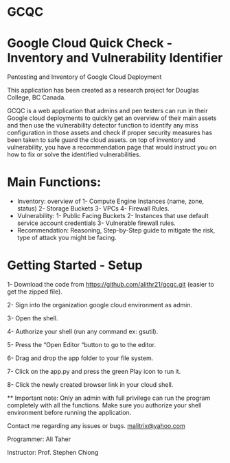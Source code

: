 # GCQC
# Google Cloud Quick Check - Inventory and Vulnerability Identifier  
Pentesting and Inventory of Google Cloud Deployment

This application has been created as a research project for Douglas College, BC Canada.

GCQC is a web application that admins and pen testers can run in their Google cloud deployments to quickly get an overview of their main assets and then use the vulnerability detector function to identify any miss configuration in those assets and check if proper security measures has been taken to safe guard the cloud assets.
on top of inventory and vulnerability, you have a recommendation page that would instruct you on how to fix or solve the identified vulnerabilities.

# Main Functions:
- Inventory: overview of 1- Compute Engine Instances (name, zone, status) 2- Storage Buckets 3- VPCs 4- Firewall Rules.
- Vulnerability: 1- Public Facing Buckets 2- Instances that use default service account credentials 3- Vulnerable firewall rules.
- Recommendation: Reasoning, Step-by-Step guide to mitigate the risk, type of attack you might be facing.

# Getting Started - Setup

1-	Download the code from https://github.com/alithr21/gcqc.git (easier to get the zipped file).

2-	Sign into the organization google cloud environment as admin.

3-	Open the shell.

4-  Authorize your shell (run any command ex: gsutil).

5-	Press the “Open Editor “button to go to the editor.

6-	Drag and drop the app folder to your file system.

7-	Click on the app.py and press the green Play icon to run it.

8-	Click the newly created browser link in your cloud shell.

** Important note: Only an admin with full privilege can run the program completely with all the functions. Make sure you authorize your shell environment before running the application.

Contact me regarding any issues or bugs.
malitrix@yahoo.com

Programmer: Ali Taher

Instructor: Prof. Stephen Chiong



